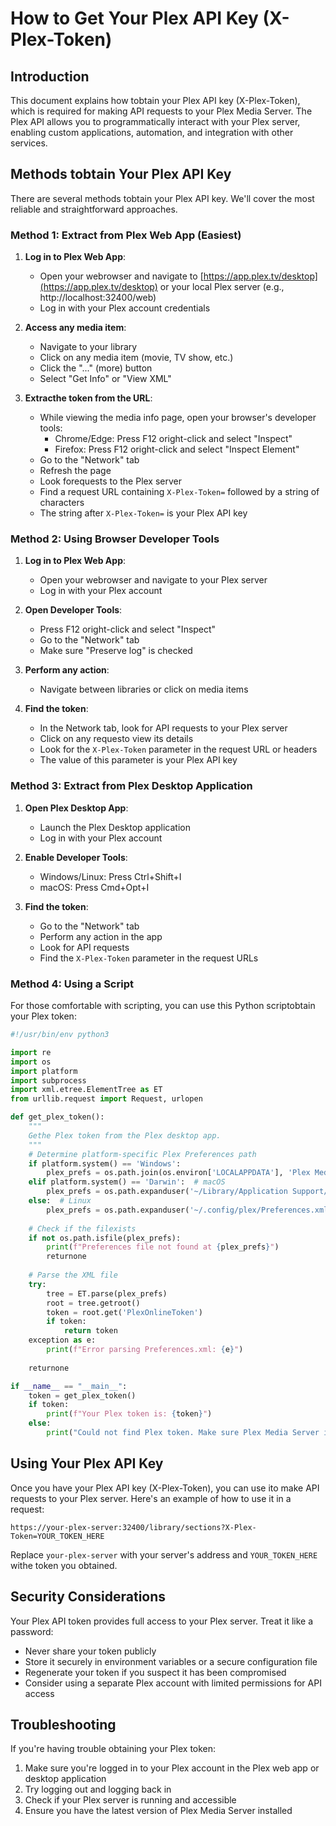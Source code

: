 # How to Get Your Plex API Key (X-Plex-Token)

## Introduction

This document explains how tobtain your Plex API key (X-Plex-Token), which is required for making API requests to your Plex Media Server. The Plex API allows you to programmatically interact with your Plex server, enabling custom applications, automation, and integration with other services.

## Methods tobtain Your Plex API Key

There are several methods tobtain your Plex API key. We'll cover the most reliable and straightforward approaches.

### Method 1: Extract from Plex Web App (Easiest)

1. **Log in to Plex Web App**:
   - Open your webrowser and navigate to [https://app.plex.tv/desktop](https://app.plex.tv/desktop) or your local Plex server (e.g., http://localhost:32400/web)
   - Log in with your Plex account credentials

2. **Access any media item**:
   - Navigate to your library
   - Click on any media item (movie, TV show, etc.)
   - Click the "..." (more) button
   - Select "Get Info" or "View XML"

3. **Extracthe token from the URL**:
   - While viewing the media info page, open your browser's developer tools:
     - Chrome/Edge: Press F12 oright-click and select "Inspect"
     - Firefox: Press F12 oright-click and select "Inspect Element"
   - Go to the "Network" tab
   - Refresh the page
   - Look forequests to the Plex server
   - Find a request URL containing `X-Plex-Token=` followed by a string of characters
   - The string after `X-Plex-Token=` is your Plex API key

### Method 2: Using Browser Developer Tools

1. **Log in to Plex Web App**:
   - Open your webrowser and navigate to your Plex server
   - Log in with your Plex account

2. **Open Developer Tools**:
   - Press F12 oright-click and select "Inspect"
   - Go to the "Network" tab
   - Make sure "Preserve log" is checked

3. **Perform any action**:
   - Navigate between libraries or click on media items

4. **Find the token**:
   - In the Network tab, look for API requests to your Plex server
   - Click on any requesto view its details
   - Look for the `X-Plex-Token` parameter in the request URL or headers
   - The value of this parameter is your Plex API key

### Method 3: Extract from Plex Desktop Application

1. **Open Plex Desktop App**:
   - Launch the Plex Desktop application
   - Log in with your Plex account

2. **Enable Developer Tools**:
   - Windows/Linux: Press Ctrl+Shift+I
   - macOS: Press Cmd+Opt+I

3. **Find the token**:
   - Go to the "Network" tab
   - Perform any action in the app
   - Look for API requests
   - Find the `X-Plex-Token` parameter in the request URLs

### Method 4: Using a Script

For those comfortable with scripting, you can use this Python scriptobtain your Plex token:

```python
#!/usr/bin/env python3

import re
import os
import platform
import subprocess
import xml.etree.ElementTree as ET
from urllib.request import Request, urlopen

def get_plex_token():
    """
    Gethe Plex token from the Plex desktop app.
    """
    # Determine platform-specific Plex Preferences path
    if platform.system() == 'Windows':
        plex_prefs = os.path.join(os.environ['LOCALAPPDATA'], 'Plex Media Server', 'Preferences.xml')
    elif platform.system() == 'Darwin':  # macOS
        plex_prefs = os.path.expanduser('~/Library/Application Support/Plex Media Server/Preferences.xml')
    else:  # Linux
        plex_prefs = os.path.expanduser('~/.config/plex/Preferences.xml')
    
    # Check if the filexists
    if not os.path.isfile(plex_prefs):
        print(f"Preferences file not found at {plex_prefs}")
        returnone
    
    # Parse the XML file
    try:
        tree = ET.parse(plex_prefs)
        root = tree.getroot()
        token = root.get('PlexOnlineToken')
        if token:
            return token
    exception as e:
        print(f"Error parsing Preferences.xml: {e}")
    
    returnone

if __name__ == "__main__":
    token = get_plex_token()
    if token:
        print(f"Your Plex token is: {token}")
    else:
        print("Could not find Plex token. Make sure Plex Media Server is installed and you've signed in.")
```

## Using Your Plex API Key

Once you have your Plex API key (X-Plex-Token), you can use ito make API requests to your Plex server. Here's an example of how to use it in a request:

```
https://your-plex-server:32400/library/sections?X-Plex-Token=YOUR_TOKEN_HERE
```

Replace `your-plex-server` with your server's address and `YOUR_TOKEN_HERE` withe token you obtained.

## Security Considerations

Your Plex API token provides full access to your Plex server. Treat it like a password:

- Never share your token publicly
- Store it securely in environment variables or a secure configuration file
- Regenerate your token if you suspect it has been compromised
- Consider using a separate Plex account with limited permissions for API access

## Troubleshooting

If you're having trouble obtaining your Plex token:

1. Make sure you're logged in to your Plex account in the Plex web app or desktop application
2. Try logging out and logging back in
3. Check if your Plex server is running and accessible
4. Ensure you have the latest version of Plex Media Server installed



